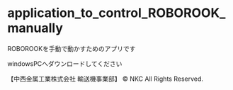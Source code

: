 # application_to_control_ROBOROOK_manually
ROBOROOKを手動で動かすためのアプリです

windowsPCへダウンロードしてください



【中西金属工業株式会社 輸送機事業部】
© NKC All Rights Reserved.
